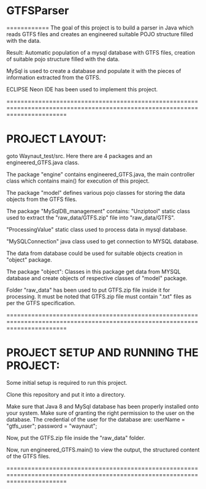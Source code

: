 # GTFSParser
============
The goal of this project is to build a parser in Java which reads GTFS files and creates an engineered suitable POJO structure filled with the data.

Result: Automatic population of a mysql database with GTFS files, creation of suitable pojo structure filled with the data.

MySql is used to create a database and populate it with the pieces of information extracted from the GTFS.

ECLIPSE Neon IDE has been used to implement this project.

=============================================================================================================================

PROJECT LAYOUT:
===============
goto Waynaut_test/src. Here there are 4 packages and an engineered_GTFS.java class.

The package "engine" contains engineered_GTFS.java, the main controller class which contains main() 
for execution of this project.

The package "model" defines various pojo classes for storing the data objects from the GTFS files.

The package "MySqlDB_management" contains:
"Unziptool" static class used to extract the "raw_data/GTFS.zip" file into "raw_data/GTFS".

"ProcessingValue" static class used to process data in mysql database. 

"MySQLConnection" java class used to get connection to MYSQL database.

The data from database could be used for suitable objects creation in "object" package.

The package "object":
Classes in this package get data from MYSQL database and create objects of respective classes of "model" package.


Folder "raw_data" has been used to put GTFS.zip file inside it for processing. It must be noted that GTFS.zip file must contain ".txt" files as per the GTFS specification.

=============================================================================================================================

PROJECT SETUP AND RUNNING THE PROJECT:
======================================
Some initial setup is required to run this project.

Clone this repository and put it into a directory.

Make sure that Java 8 and MySql database has been properly installed onto your system. Make sure of granting the right permission to the user on the database.
The credential of the user for the database are:
	userName = "gtfs_user";
	password = "waynaut";

Now, put the GTFS.zip file inside the "raw_data" folder.


Now, run engineered_GTFS.main() to view the output, the structured content of the GTFS files.

=============================================================================================================================
